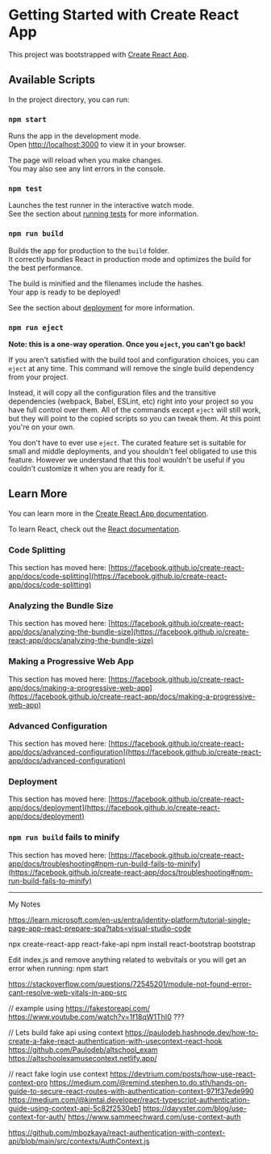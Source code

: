 # Getting Started with Create React App

This project was bootstrapped with [Create React App](https://github.com/facebook/create-react-app).

## Available Scripts

In the project directory, you can run:

### `npm start`

Runs the app in the development mode.\
Open [http://localhost:3000](http://localhost:3000) to view it in your browser.

The page will reload when you make changes.\
You may also see any lint errors in the console.

### `npm test`

Launches the test runner in the interactive watch mode.\
See the section about [running tests](https://facebook.github.io/create-react-app/docs/running-tests) for more information.

### `npm run build`

Builds the app for production to the `build` folder.\
It correctly bundles React in production mode and optimizes the build for the best performance.

The build is minified and the filenames include the hashes.\
Your app is ready to be deployed!

See the section about [deployment](https://facebook.github.io/create-react-app/docs/deployment) for more information.

### `npm run eject`

**Note: this is a one-way operation. Once you `eject`, you can't go back!**

If you aren't satisfied with the build tool and configuration choices, you can `eject` at any time. This command will remove the single build dependency from your project.

Instead, it will copy all the configuration files and the transitive dependencies (webpack, Babel, ESLint, etc) right into your project so you have full control over them. All of the commands except `eject` will still work, but they will point to the copied scripts so you can tweak them. At this point you're on your own.

You don't have to ever use `eject`. The curated feature set is suitable for small and middle deployments, and you shouldn't feel obligated to use this feature. However we understand that this tool wouldn't be useful if you couldn't customize it when you are ready for it.

## Learn More

You can learn more in the [Create React App documentation](https://facebook.github.io/create-react-app/docs/getting-started).

To learn React, check out the [React documentation](https://reactjs.org/).

### Code Splitting

This section has moved here: [https://facebook.github.io/create-react-app/docs/code-splitting](https://facebook.github.io/create-react-app/docs/code-splitting)

### Analyzing the Bundle Size

This section has moved here: [https://facebook.github.io/create-react-app/docs/analyzing-the-bundle-size](https://facebook.github.io/create-react-app/docs/analyzing-the-bundle-size)

### Making a Progressive Web App

This section has moved here: [https://facebook.github.io/create-react-app/docs/making-a-progressive-web-app](https://facebook.github.io/create-react-app/docs/making-a-progressive-web-app)

### Advanced Configuration

This section has moved here: [https://facebook.github.io/create-react-app/docs/advanced-configuration](https://facebook.github.io/create-react-app/docs/advanced-configuration)

### Deployment

This section has moved here: [https://facebook.github.io/create-react-app/docs/deployment](https://facebook.github.io/create-react-app/docs/deployment)

### `npm run build` fails to minify

This section has moved here: [https://facebook.github.io/create-react-app/docs/troubleshooting#npm-run-build-fails-to-minify](https://facebook.github.io/create-react-app/docs/troubleshooting#npm-run-build-fails-to-minify)



****************************

My Notes

https://learn.microsoft.com/en-us/entra/identity-platform/tutorial-single-page-app-react-prepare-spa?tabs=visual-studio-code

npx create-react-app react-fake-api
npm install react-bootstrap bootstrap

Edit index.js and remove anything related to webvitals or you will get an error when running:
npm start

https://stackoverflow.com/questions/72545201/module-not-found-error-cant-resolve-web-vitals-in-app-src

// example using https://fakestoreapi.com/
https://www.youtube.com/watch?v=1f18qW1ThI0 ???

// Lets build fake api using context
https://paulodeb.hashnode.dev/how-to-create-a-fake-react-authentication-with-usecontext-react-hook
https://github.com/Paulodeb/altschool_exam
https://altschoolexamusecontext.netlify.app/


// react fake login use context
https://devtrium.com/posts/how-use-react-context-pro
https://medium.com/@remind.stephen.to.do.sth/hands-on-guide-to-secure-react-routes-with-authentication-context-971f37ede990
https://medium.com/@kimtai.developer/react-typescript-authentication-guide-using-context-api-5c82f2530eb1
https://dayvster.com/blog/use-context-for-auth/
https://www.sammeechward.com/use-context-auth

https://github.com/mbozkaya/react-authentication-with-context-api/blob/main/src/contexts/AuthContext.js

